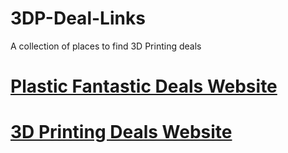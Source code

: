 # 3DP-Deal-Links
A collection of places to find 3D Printing deals

# [Plastic Fantastic Deals Website](https://plasticfantasticdeals.com/)

# [3D Printing Deals Website](https://3dprintingdeals.com/)
